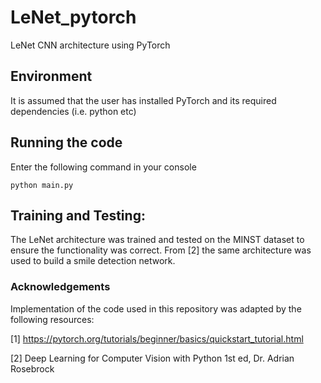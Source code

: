 # LeNet_pytorch
LeNet CNN architecture using PyTorch 

## Environment

It is assumed that the user has installed PyTorch and its required dependencies (i.e. python etc)

## Running the code
Enter the following command in your console
```
python main.py
```

## Training and Testing:

The LeNet architecture was trained and tested on the MINST dataset to ensure the functionality was correct. From [2] the same architecture was used to build a smile detection network. 

### Acknowledgements
Implementation of the code used in this repository was adapted by the following resources:
 
[1] https://pytorch.org/tutorials/beginner/basics/quickstart_tutorial.html

[2] Deep Learning for Computer Vision with Python 1st ed, Dr. Adrian Rosebrock
